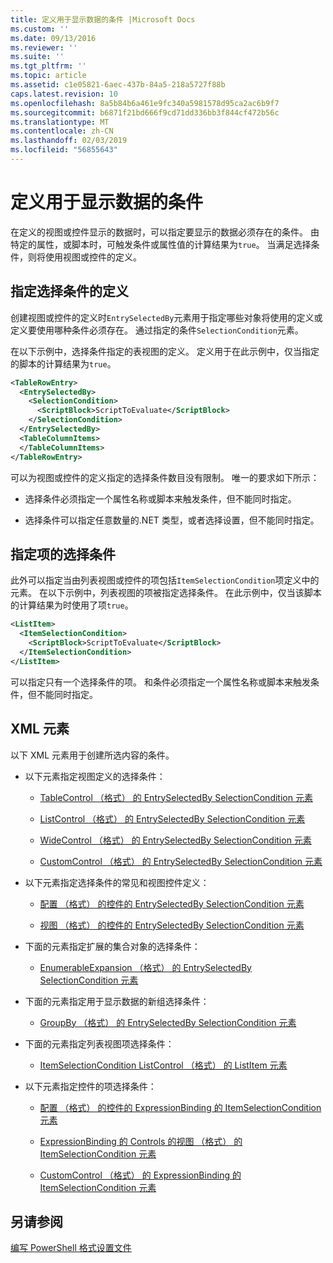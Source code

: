 ```yaml
---
title: 定义用于显示数据的条件 |Microsoft Docs
ms.custom: ''
ms.date: 09/13/2016
ms.reviewer: ''
ms.suite: ''
ms.tgt_pltfrm: ''
ms.topic: article
ms.assetid: c1e05821-6aec-437b-84a5-218a5727f88b
caps.latest.revision: 10
ms.openlocfilehash: 8a5b84b6a461e9fc340a5981578d95ca2ac6b9f7
ms.sourcegitcommit: b6871f21bd666f9cd71dd336bb3f844cf472b56c
ms.translationtype: MT
ms.contentlocale: zh-CN
ms.lasthandoff: 02/03/2019
ms.locfileid: "56855643"
---
```

# <a name="defining-conditions-for-displaying-data"></a>定义用于显示数据的条件

在定义的视图或控件显示的数据时，可以指定要显示的数据必须存在的条件。 由特定的属性，或脚本时，可触发条件或属性值的计算结果为`true`。 当满足选择条件，则将使用视图或控件的定义。

## <a name="specifying-a-selection-condition-for-a-definition"></a>指定选择条件的定义

创建视图或控件的定义时`EntrySelectedBy`元素用于指定哪些对象将使用的定义或定义要使用哪种条件必须存在。 通过指定的条件`SelectionCondition`元素。

在以下示例中，选择条件指定的表视图的定义。 定义用于在此示例中，仅当指定的脚本的计算结果为`true`。

```xml
<TableRowEntry>
  <EntrySelectedBy>
    <SelectionCondition>
      <ScriptBlock>ScriptToEvaluate</ScriptBlock>
    </SelectionCondition>
  </EntrySelectedBy>
  <TableColumnItems>
  </TableColumnItems>
</TableRowEntry>

```

可以为视图或控件的定义指定的选择条件数目没有限制。 唯一的要求如下所示：

- 选择条件必须指定一个属性名称或脚本来触发条件，但不能同时指定。

- 选择条件可以指定任意数量的.NET 类型，或者选择设置，但不能同时指定。

## <a name="specifying-a-selection-condition-for-an-item"></a>指定项的选择条件

此外可以指定当由列表视图或控件的项包括`ItemSelectionCondition`项定义中的元素。 在以下示例中，列表视图的项被指定选择条件。 在此示例中，仅当该脚本的计算结果为时使用了项`true`。

```xml
<ListItem>
  <ItemSelectionCondition>
    <ScriptBlock>ScriptToEvaluate</ScriptBlock>
  </ItemSelectionCondition>
</ListItem>

```

可以指定只有一个选择条件的项。 和条件必须指定一个属性名称或脚本来触发条件，但不能同时指定。

## <a name="xml-elements"></a>XML 元素

 以下 XML 元素用于创建所选内容的条件。

- 以下元素指定视图定义的选择条件：

    - [TableControl （格式） 的 EntrySelectedBy SelectionCondition 元素](./selectioncondition-element-for-entryselectedby-for-tablecontrol-format.md)

    - [ListControl （格式） 的 EntrySelectedBy SelectionCondition 元素](./selectioncondition-element-for-entryselectedby-for-listcontrol-format.md)

    - [WideControl （格式） 的 EntrySelectedBy SelectionCondition 元素](./selectioncondition-element-for-entryselectedby-for-widecontrol-format.md)

    - [CustomControl （格式） 的 EntrySelectedBy SelectionCondition 元素](./selectioncondition-element-for-entryselectedby-for-customcontrol-format.md)

- 以下元素指定选择条件的常见和视图控件定义：

    - [配置 （格式） 的控件的 EntrySelectedBy SelectionCondition 元素](./selectioncondition-element-for-entryselectedby-for-controls-for-configuration-format.md)

    - [视图 （格式） 的控件的 EntrySelectedBy SelectionCondition 元素](./selectioncondition-element-for-entryselectedby-for-controls-for-view-format.md)

- 下面的元素指定扩展的集合对象的选择条件：

    - [EnumerableExpansion （格式） 的 EntrySelectedBy SelectionCondition 元素](./selectioncondition-element-for-entryselectedby-for-enumerableexpansion-format.md)

- 下面的元素指定用于显示数据的新组选择条件：

    - [GroupBy （格式） 的 EntrySelectedBy SelectionCondition 元素](./selectioncondition-element-for-entryselectedby-for-groupby-format.md)

- 下面的元素指定列表视图项选择条件：

    - [ItemSelectionCondition ListControl （格式） 的 ListItem 元素](./itemselectioncondition-element-for-listitem-for-listcontrol-format.md)

- 以下元素指定控件的项选择条件：

    - [配置 （格式） 的控件的 ExpressionBinding 的 ItemSelectionCondition 元素](./itemselectioncondition-element-for-expressionbinding-for-controls-for-configuration-format.md)

    - [ExpressionBinding 的 Controls 的视图 （格式） 的 ItemSelectionCondition 元素](./itemselectioncondition-element-for-expressionbinding-for-controls-for-view-format.md)

    - [CustomControl （格式） 的 ExpressionBinding 的 ItemSelectionCondition 元素](./itemselectioncondition-element-for-expressionbinding-for-customcontrol-format.md)

## <a name="see-also"></a>另请参阅

[编写 PowerShell 格式设置文件](./writing-a-powershell-formatting-file.md)
